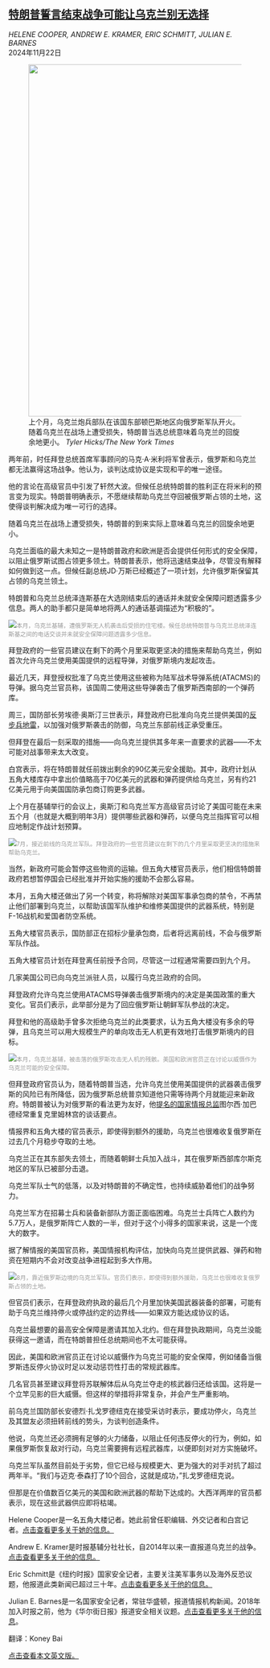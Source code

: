 <!--1732248422000-->
[特朗普誓言结束战争可能让乌克兰别无选择](https://cn.nytimes.com/world/20241122/trump-russia-ukraine-war/)
------

<address>HELENE COOPER, ANDREW E. KRAMER, ERIC SCHMITT, JULIAN E. BARNES</address><time pudate="2024-11-22 11:49:35" datetime="2024-11-22 11:49:35">2024年11月22日</time><figure><img src="https://images.weserv.nl/?url=static01.nyt.com/images/2024/11/21/multimedia/21dc-ukraine-military-vzjq/21dc-ukraine-military-vzjq-master1050.jpg" width="1050" height="700"><figcaption>上个月，乌克兰炮兵部队在该国东部顿巴斯地区向俄罗斯军队开火。随着乌克兰在战场上遭受损失，特朗普当选总统意味着乌克兰的回旋余地更小。 <cite>Tyler Hicks/The New York Times</cite></figcaption></figure><section><p>两年前，时任拜登总统首席军事顾问的马克·A·米利将军曾表示，俄罗斯和乌克兰都无法赢得这场战争。他认为，谈判达成协议是实现和平的唯一途径。</p><p>他的言论在高级官员中引发了轩然大波。但候任总统特朗普的胜利正在将米利的预言变为现实。特朗普明确表示，不愿继续帮助乌克兰夺回被俄罗斯占领的土地，这使得谈判解决成为唯一可行的选择。</p><p>随着乌克兰在战场上遭受损失，特朗普的到来实际上意味着乌克兰的回旋余地更小。</p><p>乌克兰面临的最大未知之一是特朗普政府和欧洲是否会提供任何形式的安全保障，以阻止俄罗斯试图占领更多领土。特朗普表示，他将迅速结束战争，尽管没有解释如何做到这一点。但候任副总统JD·万斯已经概述了一项计划，允许俄罗斯保留其占领的乌克兰领土。</p><p>特朗普和乌克兰总统泽连斯基在大选刚结束后的通话并未就安全保障问题透露多少信息。两人的助手都只是简单地将两人的通话基调描述为“积极的”。</p><p><img src="https://images.weserv.nl/?url=static01.nyt.com/images/2024/11/21/multimedia/21dc-ukraine-military2-lkmw/21dc-ukraine-military2-lkmw-master1050.jpg"><small style="color: #999;">本月，乌克兰基辅，遭俄罗斯无人机袭击后受损的住宅楼。候任总统特朗普与乌克兰总统泽连斯基之间的电话交谈并未就安全保障问题透露多少信息。</small></p><p>拜登政府的一些官员建议在剩下的两个月里采取更坚决的措施来帮助乌克兰，例如首次允许乌克兰使用美国提供的远程导弹，对俄罗斯境内发起攻击。</p><p>最近几天，拜登授权批准了乌克兰使用这些被称为陆军战术导弹系统(ATACMS)的导弹。据乌克兰官员称，该国周二使用这些导弹袭击了俄罗斯西南部的一个弹药库。</p><p>周三，国防部长劳埃德·奥斯汀三世表示，拜登政府已批准向乌克兰提供美国的<a href="https://www.nytimes.com/2024/11/20/world/europe/anti-personnel-land-mines-ukraine.html" title="Link: https://www.nytimes.com/2024/11/20/world/europe/anti-personnel-land-mines-ukraine.html">反步兵地雷</a>，以加强对俄罗斯袭击的防御，乌克兰东部前线正承受重压。</p><p>但拜登在最后一刻采取的措施——向乌克兰提供其多年来一直要求的武器——不太可能对战事带来太大改变。</p><p>白宫表示，将在特朗普就任前拨出剩余的90亿美元安全援助。其中，政府计划从五角大楼库存中拿出价值略高于70亿美元的武器和弹药提供给乌克兰，另有约21亿美元用于向美国国防承包商订购更多武器。</p><p>上个月在基辅举行的会议上，奥斯汀和乌克兰军方高级官员讨论了美国可能在未来五个月（也就是大概到明年3月）提供哪些武器和弹药，以便乌克兰指挥官可以相应地制定作战计划预算。</p><p><img src="https://images.weserv.nl/?url=static01.nyt.com/images/2024/11/21/multimedia/21dc-ukraine-military-mvfj/21dc-ukraine-military-mvfj-master1050.jpg"><small style="color: #999;">7月，接近前线的乌克兰军队。拜登政府的一些官员建议在剩下的几个月里采取更坚决的措施来帮助乌克兰。</small></p><p>当然，新政府可能会暂停这些物资的运输。但五角大楼官员表示，他们相信特朗普政府若想暂停国会已经批准并开始实施的援助不会那么容易。</p><p>本月，五角大楼还做出了另一个转变，称将解除对美国军事承包商的禁令，不再禁止他们部署到乌克兰，以帮助该国军队维护和维修美国提供的武器系统，特别是F-16战机和爱国者防空系统。</p><p>五角大楼官员表示，国防部正在招标少量承包商，后者将远离前线，不会与俄罗斯军队作战。</p><p>五角大楼官员计划在拜登离任前授予合同，尽管这一过程通常需要四到九个月。</p><p>几家美国公司已向乌克兰派驻人员，以履行乌克兰政府的合同。</p><p>拜登政府允许乌克兰使用ATACMS导弹袭击俄罗斯境内的决定是美国政策的重大变化。官员们表示，此举部分是为了回应俄罗斯让朝鲜军队参战的决定。</p><p>拜登和他的高级助手曾多次拒绝乌克兰的此类要求，认为五角大楼没有多余的导弹，且乌克兰可以用大规模生产的单向攻击无人机更有效地打击俄罗斯境内的目标。</p><p><img src="https://images.weserv.nl/?url=static01.nyt.com/images/2024/11/21/multimedia/21dc-ukraine-military4-ktcz/21dc-ukraine-military4-ktcz-master1050.jpg"><small style="color: #999;">本月，乌克兰基辅，被击落的俄罗斯攻击无人机的残骸。美国和欧洲官员正在讨论以威慑作为乌克兰可能的安全保障。</small></p><p>但拜登政府官员认为，随着特朗普当选，允许乌克兰使用美国提供的武器袭击俄罗斯的风险已有所降低，因为俄罗斯总统普京知道他只需等待两个月就能迎来新政府。特朗普被认为对俄罗斯的看法更为友好，他<a href="https://www.nytimes.com/2024/11/13/us/politics/trump-tulsi-gabbard-director-national-intelligence.html" title="Link: https://www.nytimes.com/2024/11/13/us/politics/trump-tulsi-gabbard-director-national-intelligence.html">提名的国家情报总监</a>图尔西·加巴德经常重复克里姆林宫的谈话要点。</p><p>情报界和五角大楼的官员表示，即使得到额外的援助，乌克兰也很难收复俄罗斯在过去几个月稳步夺取的土地。</p><p>乌克兰正在其东部失去领土，而随着朝鲜士兵加入战斗，其在俄罗斯西部库尔斯克地区的军队已被部分击退。</p><p>乌克兰军队士气的低落，以及对特朗普的不确定性，也持续威胁着他们的战争努力。</p><p>乌克兰军方在招募士兵和装备新部队方面正面临困难。乌克兰士兵阵亡人数约为5.7万人，是俄罗斯阵亡人数的一半，但对于这个小得多的国家来说，这是一个庞大的数字。</p><p>据了解情报的美国官员称，美国情报机构评估，加快向乌克兰提供武器、弹药和物资在短期内不会对改变战争进程起到多大作用。</p><p><img src="https://images.weserv.nl/?url=static01.nyt.com/images/2024/11/21/multimedia/21dc-ukraine-military5-gtwh/21dc-ukraine-military5-gtwh-master1050.jpg"><small style="color: #999;">8月，靠近俄罗斯边境的乌克兰军队。官员们表示，即使得到额外援助，乌克兰也很难收复俄罗斯占领的土地。</small></p><p>但官员们表示，在拜登政府执政的最后几个月里加快美国武器装备的部署，可能有助于乌克兰维持停火或停战约定的边界线——如果双方能达成协议的话。</p><p>乌克兰最想要的最高安全保障是邀请其加入北约。但在拜登执政期间，乌克兰没能获得这一邀请，而在特朗普担任总统期间也不太可能获得。</p><p>因此，美国和欧洲官员正在讨论以威慑作为乌克兰可能的安全保障，例如储备当俄罗斯违反停火协议时足以发动惩罚性打击的常规武器库。</p><p>几名官员甚至建议拜登将苏联解体后从乌克兰夺走的核武器归还给该国。这将是一个立竿见影的巨大威慑。但这样的举措将非常复杂，并会产生严重影响。</p><p>前乌克兰国防部长安德烈·扎戈罗德纽克在接受采访时表示，要成功停火，乌克兰及其盟友必须扭转前线的势头，为谈判创造条件。</p><p>他说，乌克兰还必须拥有足够的火力储备，以阻止任何违反停火的行为，例如，如果俄罗斯恢复敌对行动，乌克兰需要拥有远程武器库，以便即刻对对方实施破坏。</p><p>乌克兰军队虽然目前处于劣势，但它已经与规模更大、更为强大的对手对抗了超过两年半。“我们与迈克·泰森打了10个回合，这就是成功，”扎戈罗德纽克说。</p><p>但那是在价值数百亿美元的美国和欧洲武器的帮助下达成的。大西洋两岸的官员都表示，现在这些武器供应即将枯竭。</p></section><footer><p>Helene Cooper是一名五角大楼记者。她此前曾任职编辑、外交记者和白宫记者。<a rel="nofollow" target="_blank" href="https://www.nytimes.com/by/helene-cooper">点击查看更多关于她的信息。</a></p><p>Andrew E. Kramer是时报基辅分社社长，自2014年以来一直报道乌克兰的战争。<a rel="nofollow" target="_blank" href="https://www.nytimes.com/by/andrew-e-kramer">点击查看更多关于他的信息。</a></p><p>Eric Schmitt是《纽约时报》国家安全记者，主要关注美军事务以及海外反恐议题，他报道此类新闻已超过三十年。<a rel="nofollow" target="_blank" href="https://www.nytimes.com/by/eric-schmitt">点击查看更多关于他的信息。</a></p><p>Julian E. Barnes是一名国家安全记者，常驻华盛顿，报道情报机构新闻。2018年加入时报之前，他为《华尔街日报》报道安全相关议题。<a rel="nofollow" target="_blank" href="https://www.nytimes.com/by/julian-e-barnes">点击查看更多关于他的信息</a>。</p><p>翻译：Koney Bai</p><a rel="nofollow" target="_blank" href="https://www.nytimes.com/2024/11/21/us/politics/trump-russia-ukraine-war.html">点击查看本文英文版。</a></footer>
